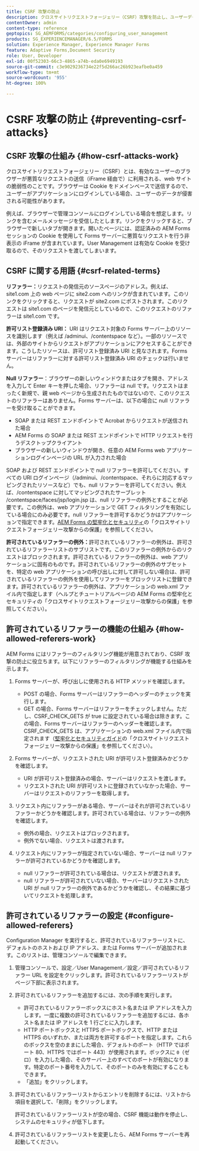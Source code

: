 ```yaml
---
title: CSRF 攻撃の防止
description: クロスサイトリクエストフォージェリー（CSRF）攻撃を防止し、ユーザーデータを侵害から保護する方法について説明します。
contentOwner: admin
content-type: reference
geptopics: SG_AEMFORMS/categories/configuring_user_management
products: SG_EXPERIENCEMANAGER/6.5/FORMS
solution: Experience Manager, Experience Manager Forms
feature: Adaptive Forms,Document Security
role: User, Developer
exl-id: 00f52303-66c3-4865-a74b-eda0e6949193
source-git-commit: c3e9029236734e22f5d266ac26b923eafbe0a459
workflow-type: tm+mt
source-wordcount: '955'
ht-degree: 100%

---
```


# CSRF 攻撃の防止 {#preventing-csrf-attacks}

## CSRF 攻撃の仕組み {#how-csrf-attacks-work}

クロスサイトリクエストフォージェリー（CSRF）とは、有効なユーザーのブラウザーが悪質なリクエストの送信（iFrame 経由で）に利用される、web サイトの脆弱性のことです。ブラウザーは Cookie をドメインベースで送信するので、ユーザーがアプリケーションにログインしている場合、ユーザーのデータが侵害される可能性があります。

例えば、ブラウザーで管理コンソールにログインしている場合を想定します。リンクを含むメールメッセージを受信したとします。リンクをクリックすると、ブラウザーで新しいタブが開きます。開いたページには、認証済みの AEM Forms セッションの Cookie を使用して Forms サーバーに悪質なリクエストを行う非表示の iFrame が含まれています。User Management は有効な Cookie を受け取るので、そのリクエストを渡してしまいます。

## CSRF に関する用語 {#csrf-related-terms}

**リファラー：**&#x200B;リクエストの発信元のソースページのアドレス。例えば、site1.com 上の web ページに site2.com へのリンクが含まれています。このリンクをクリックすると、リクエストが site2.com にポストされます。このリクエストは site1.com のページを発信元としているので、このリクエストのリファラーは site1.com です。

**許可リスト登録済み URI：** URI はリクエスト対象の Forms サーバー上のリソースを識別します（例えば /adminui、/contentspace など）。一部のリソースでは、外部のサイトからリクエストがアプリケーションにアクセスすることができます。こうしたリソースは、許可リスト登録済み URI と見なされます。Forms サーバーはリファラーに対する許可リスト登録済み URI のチェックは行いません。

**Null リファラー**：ブラウザーの新しいウィンドウまたはタブを開き、アドレスを入力して Enter キーを押した場合、リファラーは null です。リクエストはまったく新規で、親 web ページから生成されたものではないので、このリクエストのリファラーはありません。Forms サーバーは、以下の場合に null リファラーを受け取ることができます。

* SOAP または REST エンドポイントで Acrobat からリクエストが送信された場合
* AEM Forms の SOAP または REST エンドポイントで HTTP リクエストを行うデスクトップクライアント
* ブラウザーの新しいウィンドウが開き、任意の AEM Forms web アプリケーションログインページの URL が入力された場合

SOAP および REST エンドポイントで null リファラーを許可してください。すべての URI ログインページ（/adminui、/contentspace、それらに対応するマッピングされたリソースなど）でも、null リファラーを許可してください。例えば、/contentspace に対してマッピングされたサーブレット /contentspace/faces/jsp/login.jsp は、null リファラーの例外とすることが必要です。この例外は、web アプリケーションで GET フィルタリングを有効にしている場合にのみ必要です。null リファラーを許可するかどうかはアプリケーションで指定できます。[AEM Forms の堅牢化とセキュリティ](https://help.adobe.com/ja_JP/livecycle/11.0/HardeningSecurity/index.html)の「クロスサイトリクエストフォージェリー攻撃からの保護」を参照してください。

**許可されているリファラーの例外：**&#x200B;許可されているリファラーの例外は、許可されているリファラーリストのサブリストです。このリファラーの例外からのリクエストはブロックされます。許可されているリファラーの例外は、web アプリケーションに固有のものです。許可されているリファラーの例外のサブセットを、特定の web アプリケーションの呼び出しに対して許可しない場合は、許可されているリファラーの例外を使用してリファラーをブロックリストに登録できます。許可されているリファラーの例外は、アプリケーションの web.xml ファイル内で指定します（ヘルプとチュートリアルページの AEM Forms の堅牢化とセキュリティの「クロスサイトリクエストフォージェリー攻撃からの保護」を参照してください）。

## 許可されているリファラーの機能の仕組み {#how-allowed-referers-work}

AEM Forms にはリファラーのフィルタリング機能が用意されており、CSRF 攻撃の防止に役立ちます。以下にリファラーのフィルタリングが機能する仕組みを示します。

1. Forms サーバーが、呼び出しに使用される HTTP メソッドを確認します。

   * POST の場合、Forms サーバーはリファラーのヘッダーのチェックを実行します。
   * GET の場合、Forms サーバーはリファラーをチェックしません。ただし、CSRF_CHECK_GETS が true に設定されている場合は除きます。この場合、Forms サーバーはリファラーのヘッダーを確認します。CSRF_CHECK_GETS は、アプリケーションの web.xml ファイル内で指定されます（[堅牢化とセキュリティガイド](https://help.adobe.com/ja_JP/livecycle/11.0/HardeningSecurity/index.html)の「クロスサイトリクエストフォージェリー攻撃からの保護」を参照してください）。

1. Forms サーバーが、リクエストされた URI が許可リスト登録済みかどうかを確認します。

   * URI が許可リスト登録済みの場合、サーバーはリクエストを渡します。
   * リクエストされた URI が許可リストに登録されていなかった場合、サーバーはリクエストのリファラーを取得します。

1. リクエスト内にリファラーがある場合、サーバーはそれが許可されているリファラーかどうかを確認します。許可されている場合は、リファラーの例外を確認します。

   * 例外の場合、リクエストはブロックされます。
   * 例外でない場合、リクエストは渡されます。

1. リクエスト内にリファラーが指定されていない場合、サーバーは null リファラーが許可されているかどうかを確認します。

   * null リファラーが許可されている場合は、リクエストが渡されます。
   * null リファラーが許可されていない場合、サーバーはリクエストされた URI が null リファラーの例外であるかどうかを確認し、その結果に基づいてリクエストを処理します。

## 許可されているリファラーの設定 {#configure-allowed-referers}

Configuration Manager を実行すると、許可されているリファラーリストに、デフォルトのホストおよび IP アドレス、または Forms サーバーが追加されます。このリストは、管理コンソールで編集できます。

1. 管理コンソールで、設定／User Management／設定／許可されているリファラー URL を設定をクリックします。許可されているリファラーリストがページ下部に表示されます。
1. 許可されているリファラーを追加するには、次の手順を実行します。

   * 許可されているリファラーボックスにホスト名または IP アドレスを入力します。一度に複数の許可されているリファラーを追加するには、各ホスト名または IP アドレスを 1 行ごとに入力します。
   * HTTP ポートボックスと HTTPS ポートボックスで、HTTP または HTTPS のいずれか、または両方を許可するポートを指定します。これらのボックスを空のままにした場合、デフォルトのポート（HTTP ではポート 80、HTTPS ではポート 443）が使用されます。ボックスに `0`（ゼロ）を入力した場合、そのサーバー上のすべてのポートが有効になります。特定のポート番号を入力して、そのポートのみを有効にすることもできます。
   * 「追加」をクリックします。

1. 許可されているリファラーリストからエントリを削除するには、リストから項目を選択して、「削除」をクリックします。

   許可されているリファラーリストが空の場合、CSRF 機能は動作を停止し、システムのセキュリティが低下します。

1. 許可されているリファラーリストを変更したら、AEM Forms サーバーを再起動してください。
